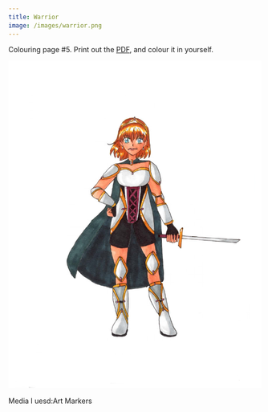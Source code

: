 ```yaml
---
title: Warrior
image: /images/warrior.png
---
```

Colouring page #5. Print out the [PDF], and colour it in yourself.

![png]

Media I uesd:Art Markers

[png]: /images/warrior.png
[PDF]: /images/warrior.pdf

